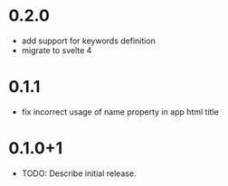 # 0.2.0

- add support for keywords definition
- migrate to svelte 4

# 0.1.1

- fix incorrect usage of name property in app html title

# 0.1.0+1

- TODO: Describe initial release.